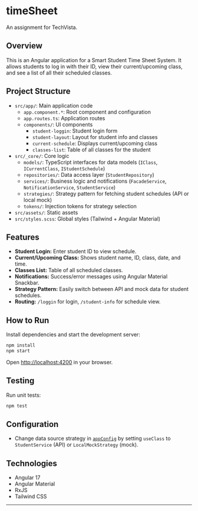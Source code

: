 # timeSheet

An assignment for TechVista.

## Overview

This is an Angular application for a Smart Student Time Sheet System. It allows students to log in with their ID, view their current/upcoming class, and see a list of all their scheduled classes.

## Project Structure

- `src/app/`: Main application code
  - `app.component.*`: Root component and configuration
  - `app.routes.ts`: Application routes
  - `components/`: UI components
    - `student-loggin`: Student login form
    - `student-layout`: Layout for student info and classes
    - `current-schedule`: Displays current/upcoming class
    - `classes-list`: Table of all classes for the student
- `src/_core/`: Core logic
  - `models/`: TypeScript interfaces for data models (`IClass`, `ICurrentClass`, `IStudentSchedule`)
  - `repositories/`: Data access layer (`StudentRepository`)
  - `services/`: Business logic and notifications (`FacadeService`, `NotificationService`, `StudentService`)
  - `strategies/`: Strategy pattern for fetching student schedules (API or local mock)
  - `tokens/`: Injection tokens for strategy selection
- `src/assets/`: Static assets
- `src/styles.scss`: Global styles (Tailwind + Angular Material)

## Features

- **Student Login:** Enter student ID to view schedule.
- **Current/Upcoming Class:** Shows student name, ID, class, date, and time.
- **Classes List:** Table of all scheduled classes.
- **Notifications:** Success/error messages using Angular Material Snackbar.
- **Strategy Pattern:** Easily switch between API and mock data for student schedules.
- **Routing:** `/loggin` for login, `/student-info` for schedule view.

## How to Run

Install dependencies and start the development server:

```sh
npm install
npm start
```

Open [http://localhost:4200](http://localhost:4200) in your browser.

## Testing

Run unit tests:

```sh
npm test
```

## Configuration

- Change data source strategy in [`appConfig`](src/app/app.config.ts) by setting `useClass` to `StudentService` (API) or `LocalMockStrategy` (mock).

## Technologies

- Angular 17
- Angular Material
- RxJS
- Tailwind CSS

---
